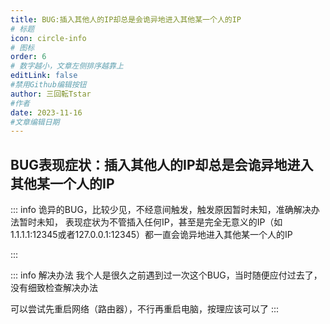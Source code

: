 ```yaml
---
title: BUG:插入其他人的IP却总是会诡异地进入其他某一个人的IP
# 标题
icon: circle-info
# 图标
order: 6
# 数字越小，文章左侧排序越靠上
editLink: false
#禁用Github编辑按钮
author: 三回転Tstar
#作者
date: 2023-11-16
#文章编辑日期
---
```


## **BUG表现症状：插入其他人的IP却总是会诡异地进入其他某一个人的IP**

::: info 
诡异的BUG，比较少见，不经意间触发，触发原因暂时未知，准确解决办法暂时未知，
表现症状为不管插入任何IP，甚至是完全无意义的IP（如1.1.1.1:12345或者127.0.0.1:12345）都一直会诡异地进入其他某一个人的IP

:::

::: info 解决办法
我个人是很久之前遇到过一次这个BUG，当时随便应付过去了，没有细致检查解决办法

可以尝试先重启网络（路由器），不行再重启电脑，按理应该可以了
:::



